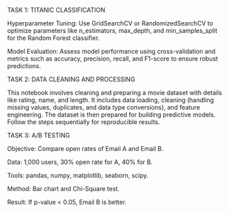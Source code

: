 TASK 1: TITANIC CLASSIFICATION

Hyperparameter Tuning: Use GridSearchCV or RandomizedSearchCV to optimize parameters like n_estimators, max_depth, and min_samples_split for the Random Forest classifier.

Model Evaluation: Assess model performance using cross-validation and metrics such as accuracy, precision, recall, and F1-score to ensure robust predictions.

TASK 2: DATA CLEANING AND PROCESSING

This notebook involves cleaning and preparing a movie dataset with details like rating, name, and length. It includes data loading, cleaning (handling missing values, duplicates, and data type conversions), and feature engineering. The dataset is then prepared for building predictive models. Follow the steps sequentially for reproducible results.

TASK 3: A/B TESTING

Objective: Compare open rates of Email A and Email B.

Data: 1,000 users, 30% open rate for A, 40% for B.

Tools: pandas, numpy, matplotlib, seaborn, scipy.

Method: Bar chart and Chi-Square test.

Result: If p-value < 0.05, Email B is better.
